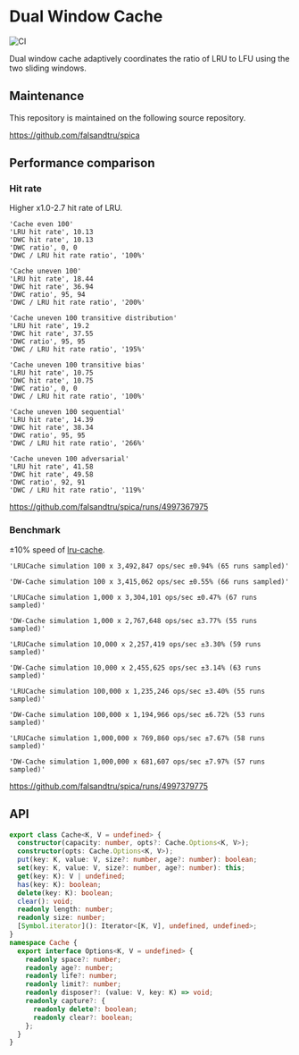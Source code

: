 # Dual Window Cache

![CI](https://github.com/falsandtru/dw-cache/workflows/CI/badge.svg)

Dual window cache adaptively coordinates the ratio of LRU to LFU using the two sliding windows.

## Maintenance

This repository is maintained on the following source repository.

https://github.com/falsandtru/spica

## Performance comparison

### Hit rate

Higher x1.0-2.7 hit rate of LRU.

```
'Cache even 100'
'LRU hit rate', 10.13
'DWC hit rate', 10.13
'DWC ratio', 0, 0
'DWC / LRU hit rate ratio', '100%'

'Cache uneven 100'
'LRU hit rate', 18.44
'DWC hit rate', 36.94
'DWC ratio', 95, 94
'DWC / LRU hit rate ratio', '200%'

'Cache uneven 100 transitive distribution'
'LRU hit rate', 19.2
'DWC hit rate', 37.55
'DWC ratio', 95, 95
'DWC / LRU hit rate ratio', '195%'

'Cache uneven 100 transitive bias'
'LRU hit rate', 10.75
'DWC hit rate', 10.75
'DWC ratio', 0, 0
'DWC / LRU hit rate ratio', '100%'

'Cache uneven 100 sequential'
'LRU hit rate', 14.39
'DWC hit rate', 38.34
'DWC ratio', 95, 95
'DWC / LRU hit rate ratio', '266%'

'Cache uneven 100 adversarial'
'LRU hit rate', 41.58
'DWC hit rate', 49.58
'DWC ratio', 92, 91
'DWC / LRU hit rate ratio', '119%'
```

https://github.com/falsandtru/spica/runs/4997367975

### Benchmark

±10% speed of [lru-cache](https://www.npmjs.com/package/lru-cache).

```
'LRUCache simulation 100 x 3,492,847 ops/sec ±0.94% (65 runs sampled)'

'DW-Cache simulation 100 x 3,415,062 ops/sec ±0.55% (66 runs sampled)'

'LRUCache simulation 1,000 x 3,304,101 ops/sec ±0.47% (67 runs sampled)'

'DW-Cache simulation 1,000 x 2,767,648 ops/sec ±3.77% (55 runs sampled)'

'LRUCache simulation 10,000 x 2,257,419 ops/sec ±3.30% (59 runs sampled)'

'DW-Cache simulation 10,000 x 2,455,625 ops/sec ±3.14% (63 runs sampled)'

'LRUCache simulation 100,000 x 1,235,246 ops/sec ±3.40% (55 runs sampled)'

'DW-Cache simulation 100,000 x 1,194,966 ops/sec ±6.72% (53 runs sampled)'

'LRUCache simulation 1,000,000 x 769,860 ops/sec ±7.67% (58 runs sampled)'

'DW-Cache simulation 1,000,000 x 681,607 ops/sec ±7.97% (57 runs sampled)'
```

https://github.com/falsandtru/spica/runs/4997379775

## API

```ts
export class Cache<K, V = undefined> {
  constructor(capacity: number, opts?: Cache.Options<K, V>);
  constructor(opts: Cache.Options<K, V>);
  put(key: K, value: V, size?: number, age?: number): boolean;
  set(key: K, value: V, size?: number, age?: number): this;
  get(key: K): V | undefined;
  has(key: K): boolean;
  delete(key: K): boolean;
  clear(): void;
  readonly length: number;
  readonly size: number;
  [Symbol.iterator](): Iterator<[K, V], undefined, undefined>;
}
namespace Cache {
  export interface Options<K, V = undefined> {
    readonly space?: number;
    readonly age?: number;
    readonly life?: number;
    readonly limit?: number;
    readonly disposer?: (value: V, key: K) => void;
    readonly capture?: {
      readonly delete?: boolean;
      readonly clear?: boolean;
    };
  }
}
```
